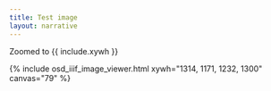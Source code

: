 ```yaml
---
title: Test image
layout: narrative
---
```

<p>Zoomed to {{ include.xywh }}</p>

{% include osd_iiif_image_viewer.html xywh="1314, 1171, 1232, 1300" canvas="79" %}
